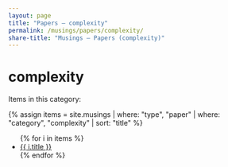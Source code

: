 ```yaml
---
layout: page
title: "Papers — complexity"
permalink: /musings/papers/complexity/
share-title: "Musings — Papers (complexity)"
---
```


# complexity

Items in this category:

{% assign items = site.musings | where: "type", "paper" | where: "category", "complexity" | sort: "title" %}

<ul>
{% for i in items %}
  <li><a href="{{ i.url | relative_url }}">{{ i.title }}</a></li>
{% endfor %}
</ul>
